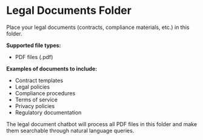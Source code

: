 # Legal Documents Folder

Place your legal documents (contracts, compliance materials, etc.) in this folder.

**Supported file types:**
- PDF files (.pdf)

**Examples of documents to include:**
- Contract templates
- Legal policies
- Compliance procedures
- Terms of service
- Privacy policies
- Regulatory documentation

The legal document chatbot will process all PDF files in this folder and make them searchable through natural language queries.